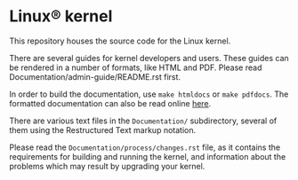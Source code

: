 # Linux® kernel

This repository houses the source code for the Linux kernel.

There are several guides for kernel developers and users. These guides can
be rendered in a number of formats, like HTML and PDF. Please read
Documentation/admin-guide/README.rst first.

In order to build the documentation, use ``make htmldocs`` or
``make pdfdocs``.  The formatted documentation can also be read online [here](https://www.kernel.org/doc/html/latest/).

There are various text files in the `Documentation/` subdirectory,
several of them using the Restructured Text markup notation.

Please read the `Documentation/process/changes.rst` file, as it contains the
requirements for building and running the kernel, and information about
the problems which may result by upgrading your kernel.

